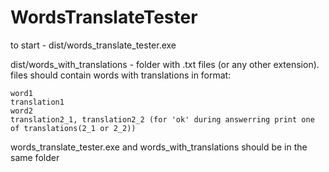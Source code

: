 # WordsTranslateTester

to start - dist/words_translate_tester.exe

dist/words_with_translations - folder with .txt files (or any other extension). files should contain words with translations in format:

    word1
    translation1
    word2
    translation2_1, translation2_2 (for 'ok' during answerring print one of translations(2_1 or 2_2))

words_translate_tester.exe and  words_with_translations should be in the same folder